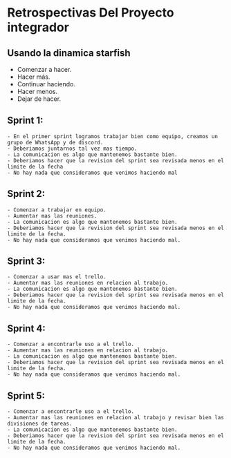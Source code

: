 # Retrospectivas Del Proyecto integrador

## Usando la dinamica starfish

- Comenzar a hacer.
- Hacer más.
- Continuar haciendo.
- Hacer menos.
- Dejar de hacer.

## Sprint 1:
```
- En el primer sprint logramos trabajar bien como equipo, creamos un grupo de WhatsApp y de discord.
- Deberiamos juntarnos tal vez mas tiempo.
- La comunicacion es algo que mantenemos bastante bien.
- Deberiamos hacer que la revision del sprint sea revisada menos en el limite de la fecha
- No hay nada que consideramos que venimos haciendo mal
```


## Sprint 2:
```
- Comenzar a trabajar en equipo.
- Aumentar mas las reuniones.
- La comunicacion es algo que mantenemos bastante bien.
- Deberiamos hacer que la revision del sprint sea revisada menos en el limite de la fecha.
- No hay nada que consideramos que venimos haciendo mal.
```

## Sprint 3:
```
- Comenzar a usar mas el trello.
- Aumentar mas las reuniones en relacion al trabajo.
- La comunicacion es algo que mantenemos bastante bien.
- Deberiamos hacer que la revision del sprint sea revisada menos en el limite de la fecha.
- No hay nada que consideramos que venimos haciendo mal.
```

## Sprint 4:
```
- Comenzar a encontrarle uso a el trello.
- Aumentar mas las reuniones en relacion al trabajo.
- La comunicacion es algo que mantenemos bastante bien.
- Deberiamos hacer que la revision del sprint sea revisada menos en el limite de la fecha.
- No hay nada que consideramos que venimos haciendo mal.
```

## Sprint 5:
```
- Comenzar a encontrarle uso a el trello.
- Aumentar mas las reuniones en relacion al trabajo y revisar bien las divisiones de tareas.
- La comunicacion es algo que mantenemos bastante bien.
- Deberiamos hacer que la revision del sprint sea revisada menos en el limite de la fecha.
- No hay nada que consideramos que venimos haciendo mal.
```


